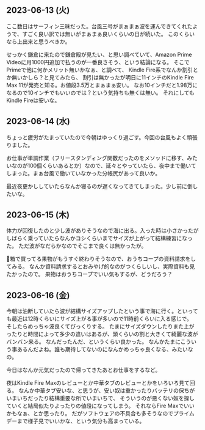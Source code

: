## 2023-06-13 (火)

ここ数日はサーフィン三昧だった。台風三号がまぁまぁ波を運んできてくれたようで、すごく良い訳では無いがまぁまぁ良いくらいの日が続いた。
このくらいなら上出来と思うべきか。

せっかく鎌倉に来たので鎌倉殿が見たい、と思い調べていて、Amazon Prime Videoに月1000円追加で払うのが一番良さそう、という結論になる。
そこでPrimeで他に何かメリット無いかなぁ、と調べて、
Kindle Fire系でなんか割引とか無いかしら？と見てみたら、
割引は無かったが明日に11インチのKindle Fire Max 11が発売と知る。お値段3.5万とまぁまぁ安い。
なお10インチだと1.98万になるので10インチでもいいのでは？という気持ちも無くは無い。
それにしてもKindle Fireは安いな。

## 2023-06-14 (水)

ちょっと疲労がたまっていたので今朝はゆっくり過ごす。今回の台風もよく頑張りました。

お仕事が単調作業（フリースタンディング関数だったのをメソッドに移す、みたいなのが100個くらいあるとか）なので、延々とやっていたら、夜中まで働いてしまった。まぁ台風で働いていなかった分帳尻があって良いか。

最近夜更かししていたらなんか寝るのが遅くなってきてしまった。少し前に倒したいな。

## 2023-06-15 (木)

体力が回復したのと少し波がありそうなので海に出る。入った時は小さかったがしばらく乗っていたらなんかコシくらいまでサイズが上がって結構練習になった。
ただ波がなだらかなのでそこまで良くは無かったが。

箱で買ってる果物がもうすぐ終わりそうなので、おうちコープの資料請求をしてみる。
なんか資料請求するとおみやげ的なのがつくらしいし、実際資料も見たかったので。
果物はおうちコープでいい気もするが、どうだろう？

## 2023-06-16 (金)

今朝は油断していたら波が結構サイズアップしたという事で海に行く。といっても最近は12時くらいにサイズ上がる事が多いので11時前くらいに入る感じで。
そしたらめっちゃ波良くてびっくりする。
たまにサイズダウンしたりまた上がったりと時間によって多少の違いはあるが、頭くらいの割と大きくて綺麗な波がバンバン来る。
なんだったんだ、というくらい良かった。
なんかたまにこういう事あるんだよね。誰も期待してないのになんかめっちゃ良くなる、みたいなの。

今日はなんか元気だったので帰ってきたあとお仕事をするなど。

夜はKindle Fire Maxのレビューとか中華タブのレビューとかをいろいろ見て回る。
なんか中華タブ安いな、と思うが、安い奴は重かったりバッテリの保ちがいまいちだったり結構重要な所でいまいちで、
そういうのが悪くない奴を探していくと結局似たりよったりの値段になってしまう。
それならFire Maxでいいかもなぁ、とか思ったり。
だがソフトウェアの不具合も多そうなのでプライムデーまで様子見でいいかな、という気分も高まっている。